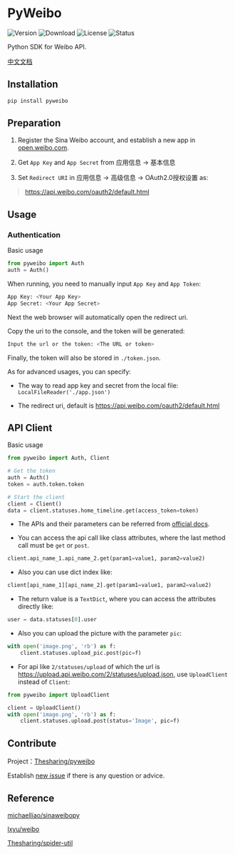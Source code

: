 # PyWeibo

![Version](https://img.shields.io/pypi/v/pyweibo)
![Download](https://img.shields.io/pypi/dm/pyweibo)
![License](https://img.shields.io/pypi/l/pyweibo)
![Status](https://img.shields.io/pypi/status/pyweibo)

Python SDK for Weibo API.

[中文文档](https://github.com/Thesharing/pyweibo/blob/master/README-zh.md)

## Installation

```bash
pip install pyweibo
```

## Preparation

1. Register the Sina Weibo account, and establish a new app in [open.weibo.com](https://open.weibo.com/apps).

2. Get `App Key` and `App Secret` from 应用信息 -> 基本信息

3. Set `Redirect URI` in 应用信息 -> 高级信息 -> OAuth2.0授权设置 as:

> https://api.weibo.com/oauth2/default.html

## Usage

### Authentication

Basic usage

```python
from pyweibo import Auth
auth = Auth()
```
When running, you need to manually input `App Key` and `App Token`:

```bash
App Key: <Your App Key>
App Secret: <Your App Secret>
```

Next the web browser will automatically open the redirect uri.

Copy the uri to the console, and the token will be generated:

```bash
Input the url or the token: <The URL or token>
```

Finally, the token will also be stored in `./token.json`.

As for advanced usages, you can specify:

* The way to read app key and secret from the local file: `LocalFileReader('./app.json')`

* The redirect uri, default is https://api.weibo.com/oauth2/default.html

## API Client

Basic usage

```python
from pyweibo import Auth, Client

# Get the token
auth = Auth()
token = auth.token.token

# Start the client
client = Client()
data = client.statuses.home_timeline.get(access_token=token)
```

* The APIs and their parameters can be referred from [official docs](https://open.weibo.com/wiki/%E5%BE%AE%E5%8D%9AAPI).

* You can access the api call like class attributes, where the last method call must be `get` or `post`. 

```python
client.api_name_1.api_name_2.get(param1=value1, param2=value2)
```

* Also you can use dict index like:
 
 ```python
client[api_name_1][api_name_2].get(param1=value1, param2=value2)
 ```

* The return value is a `TextDict`, where you can access the attributes directly like:

```python
user = data.statuses[0].user
```

* Also you can upload the picture with the parameter `pic`:

```python
with open('image.png', 'rb') as f:
    client.statuses.upload_pic.post(pic=f)
```

* For api like `2/statuses/upload` of which the url is https://upload.api.weibo.com/2/statuses/upload.json, use `UploadClient` instead of `Client`:

```python
from pyweibo import UploadClient

client = UploadClient()
with open('image.png', 'rb') as f:
    client.statuses.upload.post(status='Image', pic=f)
```

## Contribute

Project：[Thesharing/pyweibo](https://github.com/Thesharing/pyweibo)

Establish [new issue](https://github.com/Thesharing/pyweibo/issues/new) if there is any question or advice.

## Reference

[michaelliao/sinaweibopy](https://github.com/michaelliao/sinaweibopy)

[lxyu/weibo](https://github.com/lxyu/weibo)

[Thesharing/spider-util](https://github.com/thesharing/spider-util)
